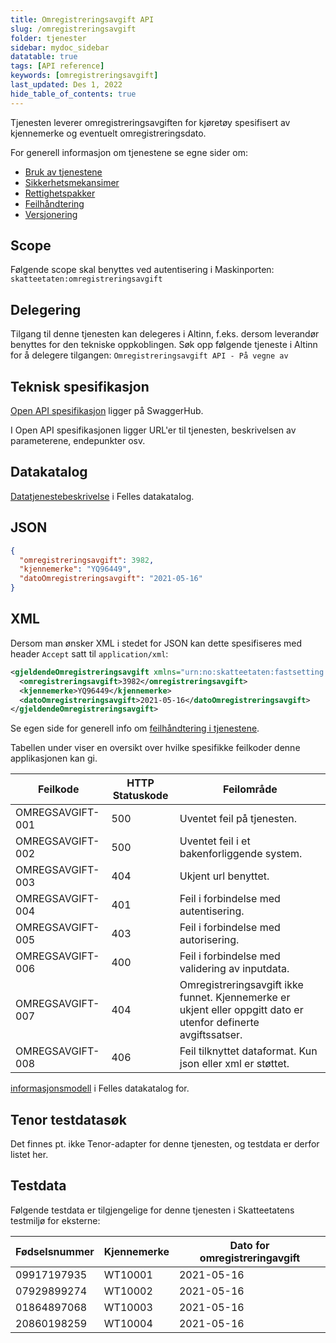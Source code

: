 ```yaml
---
title: Omregistreringsavgift API
slug: /omregistreringsavgift
folder: tjenester
sidebar: mydoc_sidebar
datatable: true
tags: [API reference]
keywords: [omregistreringsavgift]
last_updated: Des 1, 2022
hide_table_of_contents: true
---
```

<summary>Tjenesten leverer omregistreringsavgiften for kjøretøy spesifisert av kjennemerke og eventuelt omregistreringsdato.</summary>

<Tabs underline={true}>
<TabItem headerText="Om tjenesten" itemKey="itemKey-1" default>

For generell informasjon om tjenestene se egne sider om:
* [Bruk av tjenestene](../om/bruk.md)
* [Sikkerhetsmekansimer](../om/sikkerhet.md)
* [Rettighetspakker](../om/rettighetspakker.md)
* [Feilhåndtering](../om/feil.md)
* [Versjonering](../om/versjoner.md)

## Scope
Følgende scope skal benyttes ved autentisering i Maskinporten: `skatteetaten:omregistreringsavgift`

## Delegering
Tilgang til denne tjenesten kan delegeres i Altinn, f.eks. dersom leverandør benyttes for den tekniske oppkoblingen. Søk opp følgende tjeneste i Altinn for å delegere tilgangen: `Omregistreringsavgift API - På vegne av`

## Teknisk spesifikasjon
[Open API spesifikasjon](https://app.swaggerhub.com/apis/Skatteetaten_Deling/omregistreringsavgift-api/1.0.0) ligger på SwaggerHub.

I Open API spesifikasjonen ligger URL'er til tjenesten, beskrivelsen av parameterene, endepunkter osv.
 
## Datakatalog
 
[Datatjenestebeskrivelse](https://data.norge.no/dataservices/fce309db-daed-3a5e-bb24-040629d05628) i Felles datakatalog.

</TabItem>
<TabItem headerText="Eksempler" itemKey="itemKey-2"> 

## JSON

```json
{
  "omregistreringsavgift": 3982,
  "kjennemerke": "YQ96449",
  "datoOmregistreringsavgift": "2021-05-16"
}
```
## XML

Dersom man ønsker XML i stedet for JSON kan dette spesifiseres med header `Accept` satt til `application/xml`:

```xml
<gjeldendeOmregistreringsavgift xmlns="urn:no:skatteetaten:fastsetting:motorvogn:omregistreringsavgift:gjeldende:v1">
  <omregistreringsavgift>3982</omregistreringsavgift>
  <kjennemerke>YQ96449</kjennemerke>
  <datoOmregistreringsavgift>2021-05-16</datoOmregistreringsavgift>
</gjeldendeOmregistreringsavgift>
```
</TabItem>
<TabItem headerText="Feilkoder" itemKey="itemKey-3">

Se egen side for generell info om [feilhåndtering i tjenestene](../om/feil.md).

Tabellen under viser en oversikt over hvilke spesifikke feilkoder denne applikasjonen kan gi.

| Feilkode         | HTTP Statuskode | Feilområde                                                                                                      |
|------------------|-----------------|-----------------------------------------------------------------------------------------------------------------|
| OMREGSAVGIFT-001 | 500             | Uventet feil på tjenesten.                                                                                      |
| OMREGSAVGIFT-002 | 500             | Uventet feil i et bakenforliggende system.                                                                      |
| OMREGSAVGIFT-003 | 404             | Ukjent url benyttet.                                                                                            |
| OMREGSAVGIFT-004 | 401             | Feil i forbindelse med autentisering.                                                                           |
| OMREGSAVGIFT-005 | 403             | Feil i forbindelse med autorisering.                                                                            |
| OMREGSAVGIFT-006 | 400             | Feil i forbindelse med validering av inputdata.                                                                 |
| OMREGSAVGIFT-007 | 404             | Omregistreringsavgift ikke funnet. Kjennemerke er ukjent eller oppgitt dato er utenfor definerte avgiftssatser. |
| OMREGSAVGIFT-008 | 406             | Feil tilknyttet dataformat. Kun json eller xml er støttet.                                                      |

</TabItem>
<TabItem headerText="Informasjonsmodell" itemKey="itemKey-4">

[informasjonsmodell](https://data.norge.no/informationmodels/cd4cde32-912b-367e-8fe0-6da41b6467b1) i Felles datakatalog for.
 
</TabItem>
<TabItem headerText="Test" itemKey="itemKey-5">

## Tenor testdatasøk
Det finnes pt. ikke Tenor-adapter for denne tjenesten, og testdata er derfor listet her.

## Testdata
Følgende testdata er tilgjengelige for denne tjenesten i Skatteetatens testmiljø for eksterne: 

| Fødselsnummer | Kjennemerke | Dato for omregistreringavgift |
|---|---|---|
| 09917197935 | WT10001 | 2021-05-16 |
| 07929899274 | WT10002 | 2021-05-16 |
| 01864897068 | WT10003 | 2021-05-16 |
| 20860198259 | WT10004 | 2021-05-16 |
  
</TabItem>
</Tabs>
